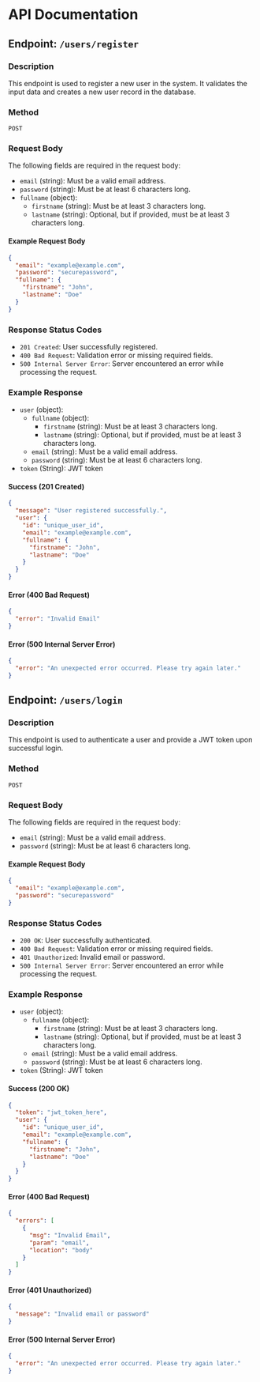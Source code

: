 # API Documentation

## Endpoint: `/users/register`

### Description
This endpoint is used to register a new user in the system. It validates the input data and creates a new user record in the database.

### Method
`POST`

### Request Body
The following fields are required in the request body:

- `email` (string): Must be a valid email address.
- `password` (string): Must be at least 6 characters long.
- `fullname` (object):
  - `firstname` (string): Must be at least 3 characters long.
  - `lastname` (string): Optional, but if provided, must be at least 3 characters long.

#### Example Request Body
```json
{
  "email": "example@example.com",
  "password": "securepassword",
  "fullname": {
    "firstname": "John",
    "lastname": "Doe"
  }
}
```

### Response Status Codes
- `201 Created`: User successfully registered.
- `400 Bad Request`: Validation error or missing required fields.
- `500 Internal Server Error`: Server encountered an error while processing the request.

### Example Response
- `user` (object):
  - `fullname` (object):
    - `firstname` (string): Must be at least 3 characters long.
    - `lastname` (string): Optional, but if provided, must be at least 3 characters long.
  - `email` (string): Must be a valid email address.
  - `password` (string): Must be at least 6 characters long.
- `token` (String): JWT token

#### Success (201 Created)
```json
{
  "message": "User registered successfully.",
  "user": {
    "id": "unique_user_id",
    "email": "example@example.com",
    "fullname": {
      "firstname": "John",
      "lastname": "Doe"
    }
  }
}
```

#### Error (400 Bad Request)
```json
{
  "error": "Invalid Email"
}
```

#### Error (500 Internal Server Error)
```json
{
  "error": "An unexpected error occurred. Please try again later."
}
```

## Endpoint: `/users/login`

### Description
This endpoint is used to authenticate a user and provide a JWT token upon successful login.

### Method
`POST`

### Request Body
The following fields are required in the request body:

- `email` (string): Must be a valid email address.
- `password` (string): Must be at least 6 characters long.

#### Example Request Body
```json
{
  "email": "example@example.com",
  "password": "securepassword"
}
```

### Response Status Codes
- `200 OK`: User successfully authenticated.
- `400 Bad Request`: Validation error or missing required fields.
- `401 Unauthorized`: Invalid email or password.
- `500 Internal Server Error`: Server encountered an error while processing the request.

### Example Response
- `user` (object):
  - `fullname` (object):
    - `firstname` (string): Must be at least 3 characters long.
    - `lastname` (string): Optional, but if provided, must be at least 3 characters long.
  - `email` (string): Must be a valid email address.
  - `password` (string): Must be at least 6 characters long.
- `token` (String): JWT token

#### Success (200 OK)
```json
{
  "token": "jwt_token_here",
  "user": {
    "id": "unique_user_id",
    "email": "example@example.com",
    "fullname": {
      "firstname": "John",
      "lastname": "Doe"
    }
  }
}
```

#### Error (400 Bad Request)
```json
{
  "errors": [
    {
      "msg": "Invalid Email",
      "param": "email",
      "location": "body"
    }
  ]
}
```

#### Error (401 Unauthorized)
```json
{
  "message": "Invalid email or password"
}
```

#### Error (500 Internal Server Error)
```json
{
  "error": "An unexpected error occurred. Please try again later."
}
```
